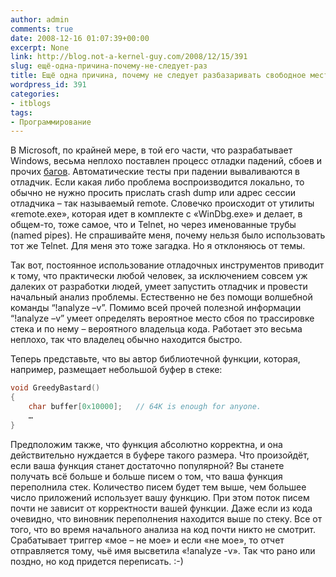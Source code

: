 ```yaml
---
author: admin
comments: true
date: 2008-12-16 01:07:39+00:00
excerpt: None
link: http://blog.not-a-kernel-guy.com/2008/12/15/391
slug: ещё-одна-причина-почему-не-следует-раз
title: Ещё одна причина, почему не следует разбазаривать свободное место в стеке.
wordpress_id: 391
categories:
- itblogs
tags:
- Программирование
---
```


В Microsoft, по крайней мере, в той его части, что разрабатывает Windows, весьма неплохо поставлен процесс отладки падений, сбоев и прочих [багов](http://ru.wikipedia.org/wiki/%D0%91%D0%B0%D0%B3). Автоматические тесты при падении вываливаются в отладчик. Если какая либо проблема воспроизводится локально, то обычно не нужно просить прислать crash dump или адрес сессии отладчика – так называемый remote. Словечко происходит от утилиты «remote.exe», которая идет в комплекте с «WinDbg.exe» и делает, в общем-то, тоже самое, что и Telnet, но через именованные трубы (named pipes). Не спрашивайте меня, почему нельзя было использовать тот же Telnet. Для меня это тоже загадка. Но я отклоняюсь от темы.

<!-- more -->Так вот, постоянное использование отладочных инструментов приводит к тому, что практически любой человек, за исключением совсем уж далеких от разработки людей, умеет запустить отладчик и провести начальный анализ проблемы. Естественно не без помощи волшебной команды “!analyze –v”. Помимо всей прочей полезной информации “!analyze –v” умеет определять вероятное место сбоя по трассировке стека и по нему – вероятного владельца кода. Работает это весьма неплохо, так что владелец обычно находится быстро.
Теперь представьте, что вы автор библиотечной функции, которая, например, размещает небольшой буфер в стеке:



```cpp
void GreedyBastard()
{
	char buffer[0x10000];	// 64K is enough for anyone.
	…
}
```



Предположим также, что функция абсолютно корректна, и она действительно нуждается в буфере такого размера. Что произойдёт, если ваша функция станет достаточно популярной? Вы станете получать всё больше и больше писем о том, что ваша функция переполнила стек. Количество писем будет тем выше, чем большее число приложений использует вашу функцию. При этом поток писем почти не зависит от корректности вашей функции. Даже если из кода очевидно, что виновник переполнения находится выше по стеку. Все от того, что во время начального анализа на код почти никто не смотрит. Срабатывает триггер «мое – не мое» и если «не мое», то отчет отправляется тому, чьё имя высветила «!analyze -v». Так что рано или поздно, но код придется переписать. :-)


